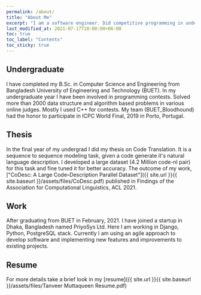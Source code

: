 ```yaml
---
permalink: /about/
title: "About Me"
excerpt: "I am a software engineer. Did competitive programming in undergraduate."
last_modified_at: 2021-07-17T10:00:00+06:00
toc: true
toc_label: "Contents"
toc_sticky: true 
---
```

## Undergraduate
I have completed my B.Sc. in Computer Science and Engineering from Bangladesh University of Engineering and Technology 
(BUET). In my undergraduate year I have been involved in programming contests. Solved more than 2000 data structure and 
algorithm based problems in various online judges. Mostly I used C++ for contests. My team (BUET_Bloodhound) had the 
honor to participate in ICPC World Final, 2019 in Porto, Portugal.

## Thesis
In the final year of my undergrad I did my thesis on Code Translation. It is a sequence to sequence modeling task, 
given a code generate it's natural language description. I developed a large dataset (4.2 Million code-nl pair) for this 
task and fine tuned it for better accuracy. The outcome of my work, 
["CoDesc: A Large Code–Description Parallel Dataset"]({{ site.url }}{{ site.baseurl }}/assets/files/CoDesc.pdf)
published in Findings of the Association for Computational Linguistics, ACL 2021.

## Work
After graduating from BUET in February, 2021. I have joined a startup in Dhaka, Bangladesh named PriyoSys Ltd. Here I am 
working in Django, Python, PostgreSQL stack. Currently I am using an agile approach to develop software and implementing 
new features and improvements to existing projects.

## Resume
For more details take a brief look in my [resume]({{ site.url }}{{ site.baseurl }}/assets/files/Tanveer Muttaqueen Resume.pdf)
